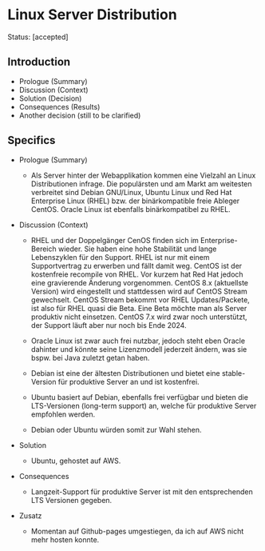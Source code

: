 # Linux Server Distribution

Status: [accepted]

## Introduction

- Prologue (Summary)
- Discussion (Context)
- Solution (Decision)
- Consequences (Results)
- Another decision (still to be clarified)

## Specifics

- Prologue (Summary)

  - Als Server hinter der Webapplikation kommen eine Vielzahl an Linux Distributionen infrage. Die populärsten und am Markt am weitesten verbreitet sind Debian GNU/Linux, Ubuntu Linux und Red Hat Enterprise Linux (RHEL) bzw. der binärkompatible freie Ableger CentOS. Oracle Linux ist ebenfalls binärkompatibel zu RHEL.

- Discussion (Context)

  - RHEL und der Doppelgänger CenOS finden sich im Enterprise-Bereich wieder. Sie haben eine hohe Stabilität und
lange Lebenszyklen für den Support. RHEL ist nur mit einem Supportvertrag zu erwerben und fällt damit weg.
CentOS ist der kostenfreie recompile von RHEL. Vor kurzem hat Red Hat jedoch eine gravierende Änderung
vorgenommen. CentOS 8.x (aktuellste Version) wird eingestellt und stattdessen wird auf CentOS Stream
gewechselt. CentOS Stream bekommt vor RHEL Updates/Packete, ist also für RHEL quasi die Beta. Eine Beta
möchte man als Server produktiv nicht einsetzen. CentOS 7.x wird zwar noch unterstützt, der Support läuft
aber nur noch bis Ende 2024.

  - Oracle Linux ist zwar auch frei nutzbar, jedoch steht eben Oracle dahinter und könnte seine Lizenzmodell jederzeit ändern, was sie bspw. bei Java zuletzt getan haben.

  - Debian ist eine der ältesten Distributionen und bietet eine stable-Version für produktive Server an und ist kostenfrei.

  - Ubuntu basiert auf Debian, ebenfalls frei verfügbar und bieten die LTS-Versionen (long-term support) an, welche für produktive Server empfohlen werden.

  - Debian oder Ubuntu würden somit zur Wahl stehen.

- Solution
  - Ubuntu, gehostet auf AWS.

- Consequences
  - Langzeit-Support für produktive Server ist mit den entsprechenden LTS Versionen gegeben.

- Zusatz
  - Momentan auf Github-pages umgestiegen, da ich auf AWS nicht mehr hosten konnte.
